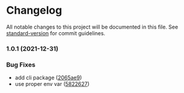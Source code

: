 # Changelog

All notable changes to this project will be documented in this file. See [standard-version](https://github.com/conventional-changelog/standard-version) for commit guidelines.

### 1.0.1 (2021-12-31)


### Bug Fixes

* add cli package ([2065ae9](https://github.com/subgraphs/eip1155-matic/commit/2065ae931ecd238040df6ad24280f3fd8291be1b))
* use proper env var ([5822627](https://github.com/subgraphs/eip1155-matic/commit/582262761e7ccff44863f09b2a91123ac6b93913))
